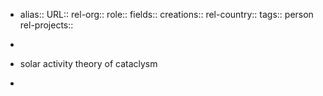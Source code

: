 - alias::
  URL::
  rel-org::
  role::
  fields::
  creations::
  rel-country::
  tags:: person
  rel-projects::


-
- solar activity theory of cataclysm
-
